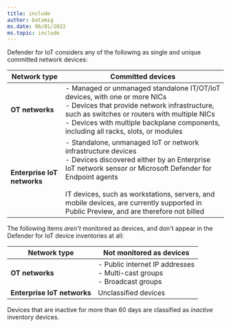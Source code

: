 ```yaml
---
title: include
author: batamig
ms.date: 06/01/2022
ms.topic: include
---
```


<!-- docutune:disable -->

Defender for IoT considers any of the following as single and unique committed network devices:

|Network type  |Committed devices  |
|---------|---------|
|**OT networks**     |   - Managed or unmanaged standalone IT/OT/IoT devices, with one or more NICs <br>- Devices that provide network infrastructure, such as switches or routers with multiple NICs <br>- Devices with multiple backplane components, including all racks, slots, or modules |
|**Enterprise IoT networks**     | - Standalone, unmanaged IoT or network infrastructure devices <br>- Devices discovered either by an Enterprise IoT network sensor or Microsoft Defender for Endpoint agents <br><br>IT devices, such as workstations, servers, and mobile devices, are currently supported in Public Preview, and are therefore not billed|

The following items *aren't* monitored as devices, and don't appear in the Defender for IoT device inventories at all:

|Network type  |Not monitored as devices |
|---------|---------|
|**OT networks**     |     - Public internet IP addresses <br>- Multi-cast groups <br>- Broadcast groups    |
|**Enterprise IoT networks**     |   Unclassified devices      |


Devices that are inactive for more than 60 days are classified as *inactive* inventory devices.

